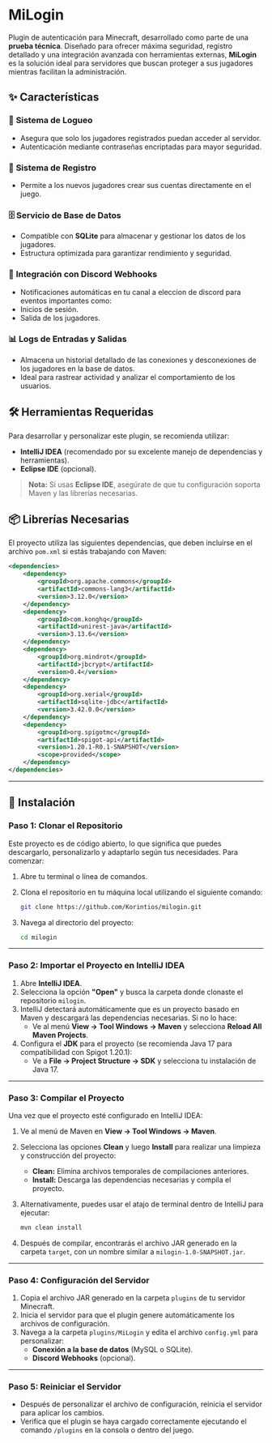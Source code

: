 # MiLogin  
Plugin de autenticación para Minecraft, desarrollado como parte de una **prueba técnica**. Diseñado para ofrecer máxima seguridad, registro detallado y una integración avanzada con herramientas externas, **MiLogin** es la solución ideal para servidores que buscan proteger a sus jugadores mientras facilitan la administración.

## ✨ Características  

### 🔐 **Sistema de Logueo**  
- Asegura que solo los jugadores registrados puedan acceder al servidor.  
- Autenticación mediante contraseñas encriptadas para mayor seguridad.  

### 📝 **Sistema de Registro**  
- Permite a los nuevos jugadores crear sus cuentas directamente en el juego.  

### 🗄️ **Servicio de Base de Datos**  
- Compatible con **SQLite** para almacenar y gestionar los datos de los jugadores.  
- Estructura optimizada para garantizar rendimiento y seguridad.  

### 🔔 **Integración con Discord Webhooks**  
- Notificaciones automáticas en tu canal a eleccion de discord para eventos importantes como:  
- Inicios de sesión.
- Salida de los jugadores.

### 📊 **Logs de Entradas y Salidas**  
- Almacena un historial detallado de las conexiones y desconexiones de los jugadores en la base de datos.  
- Ideal para rastrear actividad y analizar el comportamiento de los usuarios.  

## 🛠️ Herramientas Requeridas  

Para desarrollar y personalizar este plugin, se recomienda utilizar:  
- **IntelliJ IDEA** (recomendado por su excelente manejo de dependencias y herramientas).  
- **Eclipse IDE** (opcional).  

> **Nota:** Si usas **Eclipse IDE**, asegúrate de que tu configuración soporta Maven y las librerías necesarias.  

## 📦 Librerías Necesarias  

El proyecto utiliza las siguientes dependencias, que deben incluirse en el archivo `pom.xml` si estás trabajando con Maven:  

```xml
<dependencies>
    <dependency>
        <groupId>org.apache.commons</groupId>
        <artifactId>commons-lang3</artifactId>
        <version>3.12.0</version>
    </dependency>
    <dependency>
        <groupId>com.konghq</groupId>
        <artifactId>unirest-java</artifactId>
        <version>3.13.6</version>
    </dependency>
    <dependency>
        <groupId>org.mindrot</groupId>
        <artifactId>jbcrypt</artifactId>
        <version>0.4</version>
    </dependency>
    <dependency>
        <groupId>org.xerial</groupId>
        <artifactId>sqlite-jdbc</artifactId>
        <version>3.42.0.0</version>
    </dependency>
    <dependency>
        <groupId>org.spigotmc</groupId>
        <artifactId>spigot-api</artifactId>
        <version>1.20.1-R0.1-SNAPSHOT</version>
        <scope>provided</scope>
    </dependency>
</dependencies>
```

---

## 🚀 Instalación  

### Paso 1: Clonar el Repositorio  
Este proyecto es de código abierto, lo que significa que puedes descargarlo, personalizarlo y adaptarlo según tus necesidades. Para comenzar:  

1. Abre tu terminal o línea de comandos.  
2. Clona el repositorio en tu máquina local utilizando el siguiente comando:  

   ```bash
   git clone https://github.com/Korintios/milogin.git
   ```  

3. Navega al directorio del proyecto:  

   ```bash
   cd milogin
   ```  

---

### Paso 2: Importar el Proyecto en IntelliJ IDEA  
1. Abre **IntelliJ IDEA**.  
2. Selecciona la opción **"Open"** y busca la carpeta donde clonaste el repositorio `milogin`.  
3. IntelliJ detectará automáticamente que es un proyecto basado en Maven y descargará las dependencias necesarias. Si no lo hace:  
   - Ve al menú **View → Tool Windows → Maven** y selecciona **Reload All Maven Projects**.  
4. Configura el **JDK** para el proyecto (se recomienda Java 17 para compatibilidad con Spigot 1.20.1):  
   - Ve a **File → Project Structure → SDK** y selecciona tu instalación de Java 17.  

---

### Paso 3: Compilar el Proyecto  
Una vez que el proyecto esté configurado en IntelliJ IDEA:  

1. Ve al menú de Maven en **View → Tool Windows → Maven**.  
2. Selecciona las opciones **Clean** y luego **Install** para realizar una limpieza y construcción del proyecto:  
   - **Clean:** Elimina archivos temporales de compilaciones anteriores.  
   - **Install:** Descarga las dependencias necesarias y compila el proyecto.  
3. Alternativamente, puedes usar el atajo de terminal dentro de IntelliJ para ejecutar:  

   ```bash
   mvn clean install
   ```  

4. Después de compilar, encontrarás el archivo JAR generado en la carpeta `target`, con un nombre similar a `milogin-1.0-SNAPSHOT.jar`.  

---

### Paso 4: Configuración del Servidor  
1. Copia el archivo JAR generado en la carpeta `plugins` de tu servidor Minecraft.  
2. Inicia el servidor para que el plugin genere automáticamente los archivos de configuración.  
3. Navega a la carpeta `plugins/MiLogin` y edita el archivo `config.yml` para personalizar:  
   - **Conexión a la base de datos** (MySQL o SQLite).  
   - **Discord Webhooks** (opcional).  

---

### Paso 5: Reiniciar el Servidor  
- Después de personalizar el archivo de configuración, reinicia el servidor para aplicar los cambios.  
- Verifica que el plugin se haya cargado correctamente ejecutando el comando `/plugins` en la consola o dentro del juego.  
